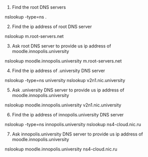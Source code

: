 1. Find the root DNS servers

nslookup -type=ns .

2. Find the ip address of root DNS server

nslookup m.root-servers.net

3. Ask root DNS server to provide us ip address of moodle.innopolis.university

nslookup moodle.innopolis.university m.root-servers.net

4. Find the ip address of .university DNS server

nslookup -type=ns university
nslookup v2n1.nic.university

5. Ask .university DNS server to provide us ip address of moodle.innopolis.university

nslookup moodle.innopolis.university v2n1.nic.university

6. Find the ip address of innopolis.university DNS server

nslookup -type=ns innopolis.university
nslookup ns4-cloud.nic.ru

7. Ask innopolis.university DNS server to provide us ip address of moodle.innopolis.university

nslookup moodle.innopolis.university ns4-cloud.nic.ru

